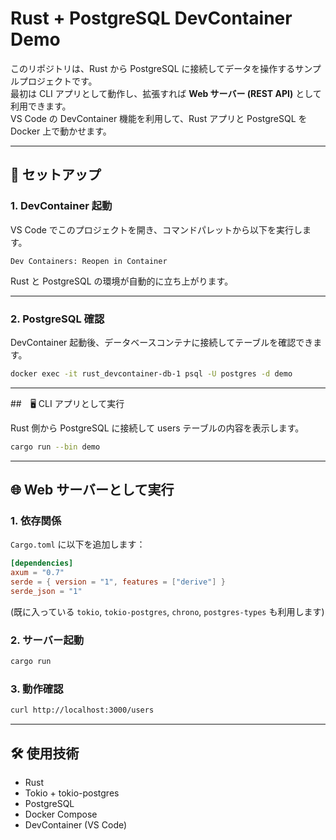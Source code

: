 # Rust + PostgreSQL DevContainer Demo

このリポジトリは、Rust から PostgreSQL に接続してデータを操作するサンプルプロジェクトです。  
最初は CLI アプリとして動作し、拡張すれば **Web サーバー (REST API)** として利用できます。  
VS Code の DevContainer 機能を利用して、Rust アプリと PostgreSQL を Docker 上で動かせます。

---

## 🚀 セットアップ

### 1. DevContainer 起動
VS Code でこのプロジェクトを開き、コマンドパレットから以下を実行します。

```
Dev Containers: Reopen in Container
```

Rust と PostgreSQL の環境が自動的に立ち上がります。

---

### 2. PostgreSQL 確認
DevContainer 起動後、データベースコンテナに接続してテーブルを確認できます。

```bash
docker exec -it rust_devcontainer-db-1 psql -U postgres -d demo
```
---
##　🖥 CLI アプリとして実行

Rust 側から PostgreSQL に接続して users テーブルの内容を表示します。

```bash
cargo run --bin demo
```
---
## 🌐 Web サーバーとして実行
### 1. 依存関係
```Cargo.toml``` に以下を追加します：
```toml
[dependencies]
axum = "0.7"
serde = { version = "1", features = ["derive"] }
serde_json = "1"
```

(既に入っている ```tokio```, ```tokio-postgres```, ```chrono```, ```postgres-types``` も利用します)

### 2. サーバー起動
```bash
cargo run
```
### 3. 動作確認
```bash
curl http://localhost:3000/users
```
---
## 🛠 使用技術
- Rust
- Tokio + tokio-postgres
- PostgreSQL
- Docker Compose
- DevContainer (VS Code)